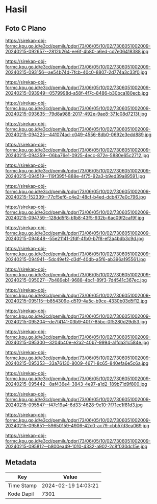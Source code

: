 # Hasil

## Foto C Plano

https://sirekap-obj-formc.kpu.go.id/e3cd/pemilu/pdpr/73/06/05/10/02/7306051002009-20240215-092657--2812b264-ee6f-4b80-a6ed-cd7e06418388.jpg

https://sirekap-obj-formc.kpu.go.id/e3cd/pemilu/pdpr/73/06/05/10/02/7306051002009-20240215-093156--ae54b74d-7fcb-40c0-8807-2d774a3c33f0.jpg

https://sirekap-obj-formc.kpu.go.id/e3cd/pemilu/pdpr/73/06/05/10/02/7306051002009-20240215-093949--0579998d-a58f-4f7c-8486-b30bca180ecb.jpg

https://sirekap-obj-formc.kpu.go.id/e3cd/pemilu/pdpr/73/06/05/10/02/7306051002009-20240215-093635--79d8a988-2017-492e-9ae8-371c08d7213f.jpg

https://sirekap-obj-formc.kpu.go.id/e3cd/pemilu/pdpr/73/06/05/10/02/7306051002009-20240215-094225--441074ad-c049-4556-8db0-0692e3edd889.jpg

https://sirekap-obj-formc.kpu.go.id/e3cd/pemilu/pdpr/73/06/05/10/02/7306051002009-20240215-094359--06ba76e1-0925-4ecc-872e-5880e65c2712.jpg

https://sirekap-obj-formc.kpu.go.id/e3cd/pemilu/pdpr/73/06/05/10/02/7306051002009-20240215-094519--119f395f-888e-4f75-92a3-b9ed39a89591.jpg

https://sirekap-obj-formc.kpu.go.id/e3cd/pemilu/pdpr/73/06/05/10/02/7306051002009-20240215-152339--77cf5ef6-c4e2-48cf-b4ed-dcb477e0c796.jpg

https://sirekap-obj-formc.kpu.go.id/e3cd/pemilu/pdpr/73/06/05/10/02/7306051002009-20240215-094759--128dd5f8-b1b8-43f5-932b-6ac09f2caf9f.jpg

https://sirekap-obj-formc.kpu.go.id/e3cd/pemilu/pdpr/73/06/05/10/02/7306051002009-20240215-094848--55e21141-2fdf-4fb0-b7f8-ef2a4bdb3c9d.jpg

https://sirekap-obj-formc.kpu.go.id/e3cd/pemilu/pdpr/73/06/05/10/02/7306051002009-20240215-094941--5dc49ef2-d3df-40db-a5f6-ab396a195561.jpg

https://sirekap-obj-formc.kpu.go.id/e3cd/pemilu/pdpr/73/06/05/10/02/7306051002009-20240215-095027--7b489eb1-9688-4bc1-89f3-7d4541c367ec.jpg

https://sirekap-obj-formc.kpu.go.id/e3cd/pemilu/pdpr/73/06/05/10/02/7306051002009-20240215-095115--b854309e-d519-4a5c-b9ce-4330b03d5f12.jpg

https://sirekap-obj-formc.kpu.go.id/e3cd/pemilu/pdpr/73/06/05/10/02/7306051002009-20240215-095204--de7f4141-03b9-40f7-85bc-0f5280d29d53.jpg

https://sirekap-obj-formc.kpu.go.id/e3cd/pemilu/pdpr/73/06/05/10/02/7306051002009-20240215-095300--3204b40e-e2a2-40b7-9994-a1fda31c584e.jpg

https://sirekap-obj-formc.kpu.go.id/e3cd/pemilu/pdpr/73/06/05/10/02/7306051002009-20240215-095353--33a76130-8009-4671-8c65-840efa6e5c6a.jpg

https://sirekap-obj-formc.kpu.go.id/e3cd/pemilu/pdpr/73/06/05/10/02/7306051002009-20240215-095442--8af436e4-3843-4e97-a1d2-189b71d9f800.jpg

https://sirekap-obj-formc.kpu.go.id/e3cd/pemilu/pdpr/73/06/05/10/02/7306051002009-20240215-095547--f47c19a4-6d33-4628-9e10-7f71ec1f81d3.jpg

https://sirekap-obj-formc.kpu.go.id/e3cd/pemilu/pdpr/73/06/05/10/02/7306051002009-20240215-095651--59650159-4906-42c0-ac79-cbb57d3ea069.jpg

https://sirekap-obj-formc.kpu.go.id/e3cd/pemilu/pdpr/73/06/05/10/02/7306051002009-20240215-095812--b800ea49-1010-4332-a902-2c8f030dc15e.jpg


## Metadata

| Key        | Value               |
| ---------- | ------------------- |
| Time Stamp | 2024-02-19 14:03:21 |
| Kode Dapil | 7301                |



